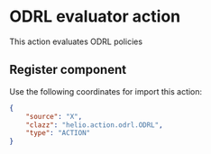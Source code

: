# ODRL evaluator action

This action evaluates ODRL policies

## Register component

Use the following coordinates for import this action:

```json
{
    "source": "X",
    "clazz": "helio.action.odrl.ODRL",
    "type": "ACTION"
}
```
